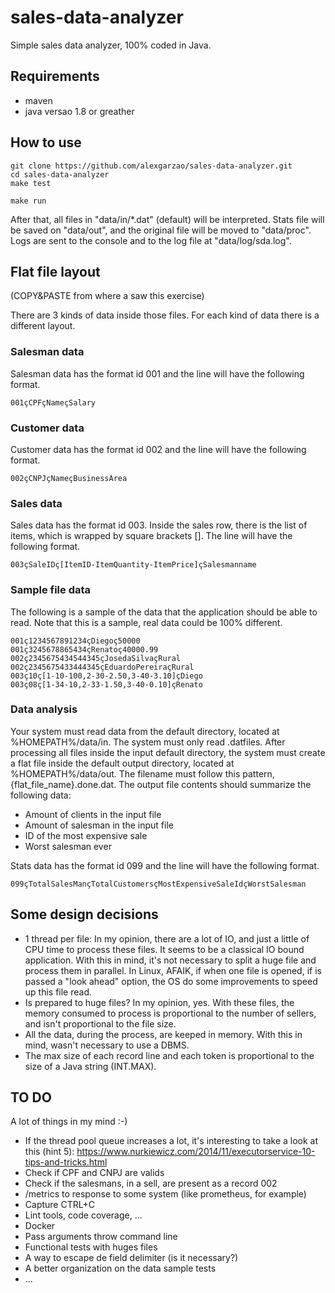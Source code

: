 # sales-data-analyzer

Simple sales data analyzer, 100% coded in Java.

## Requirements

* maven
* java versao 1.8 or greather

## How to use

```
git clone https://github.com/alexgarzao/sales-data-analyzer.git
cd sales-data-analyzer
make test

make run
```

After that, all files in "data/in/*.dat" (default) will be interpreted. Stats file will be saved on "data/out", and the original file will be moved to "data/proc". Logs are sent to the console and to the log file at "data/log/sda.log".

## Flat file layout

(COPY&PASTE from where a saw this exercise)

There are 3 kinds of data inside those files. For each kind of data there is a different layout.

### Salesman data

Salesman data has the format id 001 and the line will have the following format.
```
001çCPFçNameçSalary
```

### Customer data

Customer data has the format id 002 and the line will have the following format.

```
002çCNPJçNameçBusinessArea
```

### Sales data
Sales data has the format id 003. Inside the sales row, there is the list of items, which is
wrapped by square brackets []. The line will have the following format.

```
003çSaleIDç[ItemID-ItemQuantity-ItemPrice]çSalesmanname
```

### Sample file data
The following is a sample of the data that the application should be able to read. Note that this is
a sample, real data could be 100% different.

```
001ç1234567891234çDiegoç50000
001ç3245678865434çRenatoç40000.99
002ç2345675434544345çJosedaSilvaçRural
002ç2345675433444345çEduardoPereiraçRural
003ç10ç[1-10-100,2-30-2.50,3-40-3.10]çDiego
003ç08ç[1-34-10,2-33-1.50,3-40-0.10]çRenato
```

### Data analysis
Your system must read data from the default directory, located at %HOMEPATH%/data/in.
The system must only read .datfiles.
After processing all files inside the input default directory, the system must create a flat file inside
the default output directory, located at %HOMEPATH%/data/out. The filename must follow this
pattern, {flat_file_name}.done.dat.
The output file contents should summarize the following data:
* Amount of clients in the input file
* Amount of salesman in the input file
* ID of the most expensive sale
* Worst salesman ever

Stats data has the format id 099 and the line will have the following format.

```
099çTotalSalesMançTotalCustomersçMostExpensiveSaleIdçWorstSalesman
```


## Some design decisions

* 1 thread per file: In my opinion, there are a lot of IO, and just a little of CPU time to process these files. It seems to be a classical IO bound application. With this in mind, it's not necessary to split a huge file and process them in parallel. In Linux, AFAIK, if when one file is opened, if is passed a "look ahead" option, the OS do some improvements to speed up this file read.
* Is prepared to huge files? In my opinion, yes. With these files, the memory consumed to process is proportional to the number of sellers, and isn't proportional to the file size.
* All the data, during the process, are keeped in memory. With this in mind, wasn't necessary to use a DBMS.
* The max size of each record line and each token is proportional to the size of a Java string (INT.MAX).

## TO DO

A lot of things in my mind :-)

* If the thread pool queue increases a lot, it's interesting to take a look at this (hint 5): https://www.nurkiewicz.com/2014/11/executorservice-10-tips-and-tricks.html
* Check if CPF and CNPJ are valids
* Check if the salesmans, in a sell, are present as a record 002
* /metrics to response to some system (like prometheus, for example)
* Capture CTRL+C
* Lint tools, code coverage, ...
* Docker
* Pass arguments throw command line
* Functional tests with huges files
* A way to escape de field delimiter (is it necessary?)
* A better organization on the data sample tests
* ...
